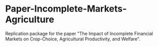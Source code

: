 # Paper-Incomplete-Markets-Agriculture

Replication package for the paper "The Impact of Incomplete Financial Markets on Crop-Choice, Agricultural Productivity, and Welfare".


